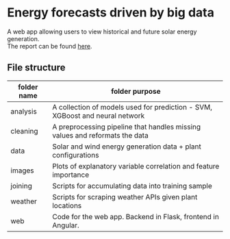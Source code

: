 # Energy forecasts driven by big data

A web app allowing users to view historical and future solar energy generation.    
The report can be found [here](https://drive.google.com/open?id=1CQBaUppiORZo2fs5DBOr_yuqdlKYKuuB).



## File structure
|folder name| folder purpose                                                              |
|----------|------------------------------------------------------------------------------|
| analysis | A collection of models used for prediction - SVM, XGBoost and neural network |
| cleaning | A preprocessing pipeline that handles missing values and reformats the data  |
| data     | Solar and wind energy generation data + plant configurations                 |
| images   | Plots of explanatory variable correlation and feature importance             |
| joining  | Scripts for accumulating data into training sample                           |
| weather  | Scripts for scraping weather APIs given plant locations                      |
| web      | Code for the web app. Backend in Flask, frontend in Angular.                 |
